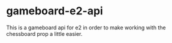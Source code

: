 # gameboard-e2-api
This is a gameboard api for e2 in order to make working with the chessboard prop a little easier.
